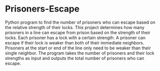 # Prisoners-Escape
Python program to find the number of prisoners who can escape based on the relative strength of their locks.
This project determines how many prisoners in a line can escape from prison based on the strength of their locks. 
Each prisoner has a lock with a certain strength. A prisoner can escape if their lock is weaker than both of their immediate neighbors. 
Prisoners at the start or end of the line only need to be weaker than their single neighbor. 
The program takes the number of prisoners and their lock strengths as input and outputs the total number of prisoners who can escape.
